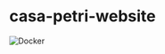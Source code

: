 # casa-petri-website

![Docker](https://github.com/GeorgePetri/casa-petri-website/workflows/Docker/badge.svg)
